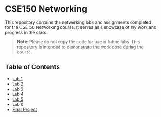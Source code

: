 # CSE150 Networking

This repository contains the networking labs and assignments completed for the CSE150 Networking course. It serves as a showcase of my work and progress in the class.

> **Note:** Please do not copy the code for use in future labs. This repository is intended to demonstrate the work done during the course.

## Table of Contents
  * [Lab 1](https://github.com/nicorozco/Networking/tree/main/Lab1)
  * [Lab 2](https://github.com/nicorozco/Networking/tree/main/Lab2)
  * [Lab 3](https://github.com/nicorozco/Networking/tree/main/Lab%203)
  * Lab 4
  * [Lab 5](https://github.com/nicorozco/Networking/tree/main/Lab5)
  * Lab 6
  * [Final Project](https://github.com/nicorozco/Networking/tree/main/FInal%20Lab)
